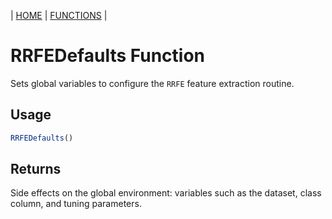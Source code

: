 | [HOME](https://github.com/Rrtk2/RRLab)  |  [FUNCTIONS](https://github.com/Rrtk2/RRLab/blob/master/docs/Functions/FunctionsOverview.md)  |

# RRFEDefaults Function

Sets global variables to configure the `RRFE` feature extraction routine.

## Usage
```R
RRFEDefaults()
```

## Returns
Side effects on the global environment: variables such as the dataset, class column, and tuning parameters.
